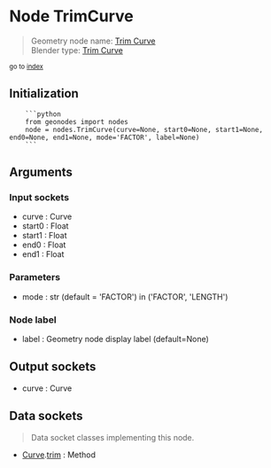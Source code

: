 
# Node TrimCurve

> Geometry node name: [Trim Curve](https://docs.blender.org/manual/en/latest/modeling/geometry_nodes/curve/trim_curve.html)<br>
  Blender type: [Trim Curve](https://docs.blender.org/api/current/bpy.types.GeometryNodeTrimCurve.html)
  
<sub>go to [index](/docs/index.md)</sub>

Initialization
--------------
        
        ```python
        from geonodes import nodes
        node = nodes.TrimCurve(curve=None, start0=None, start1=None, end0=None, end1=None, mode='FACTOR', label=None)
        ```



## Arguments


### Input sockets

- curve : Curve
- start0 : Float
- start1 : Float
- end0 : Float
- end1 : Float

### Parameters

- mode : str (default = 'FACTOR') in ('FACTOR', 'LENGTH')

### Node label

- label : Geometry node display label (default=None)

## Output sockets

- curve : Curve

## Data sockets

> Data socket classes implementing this node.
  
  
- [Curve](/docs/sockets/Curve.md).[trim](/docs/sockets/Curve.md#trim) : Method
  

